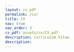 ```yaml
---
layout: cv_pdf
permalink: /cv/
title: CV
nav: true
nav_order: 3
cv_pdf: assets/cv/CV.pdf 
description: Curriculum Vitae
description: 
---
```

